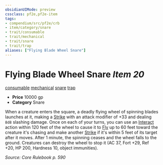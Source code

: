 ```yaml
---
obsidianUIMode: preview
cssclass: pf2e,pf2e-item
tags:
- compendium/src/pf2e/crb
- item/category/snare
- trait/consumable
- trait/mechanical
- trait/snare
- trait/trap
aliases: ["Flying Blade Wheel Snare"]
---
```

# Flying Blade Wheel Snare *Item 20*  
[consumable](rules/traits/consumable.md)  [mechanical](rules/traits/mechanical.md)  [snare](rules/traits/snare.md)  [trap](rules/traits/trap.md)  

- **Price** 10000 gp
- **Category** Snare

When a creature enters the square, a deadly flying wheel of spinning blades launches at it, making a [Strike](rules/actions/strike.md) with an attack modifier of +33 and dealing `8d8` slashing damage. Once on each of your turns, you can use an [Interact](rules/actions/interact.md) action within 120 feet of the wheel to cause it to [Fly](rules/actions/fly.md) up to 60 feet toward the creature it's chasing and make another [Strike](rules/actions/strike.md) if it's within 5 feet of its target after it moves. After 1 minute, the spinning ceases and the wheel falls to the ground. Creatures can destroy the wheel to stop it (AC 37, Fort +29, Ref +20, HP 200, Hardness 10, object immunities).

*Source: Core Rulebook p. 590*